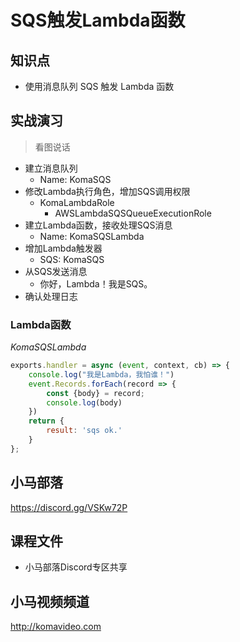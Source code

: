 SQS触发Lambda函数
================

## 知识点

* 使用消息队列 SQS 触发 Lambda 函数

## 实战演习

>看图说话

+ 建立消息队列
  - Name: KomaSQS
+ 修改Lambda执行角色，增加SQS调用权限
  - KomaLambdaRole
    * AWSLambdaSQSQueueExecutionRole
+ 建立Lambda函数，接收处理SQS消息
  - Name: KomaSQSLambda
+ 增加Lambda触发器
  - SQS: KomaSQS
+ 从SQS发送消息
  - 你好，Lambda！我是SQS。
+ 确认处理日志

### Lambda函数

*KomaSQSLambda*

```javascript
exports.handler = async (event, context, cb) => {
    console.log("我是Lambda，我怕谁！")
    event.Records.forEach(record => {
        const {body} = record;
        console.log(body)
    })
    return {
        result: 'sqs ok.'
    }
};
```

## 小马部落

https://discord.gg/VSKw72P

## 课程文件

+ 小马部落Discord专区共享

## 小马视频频道

http://komavideo.com
